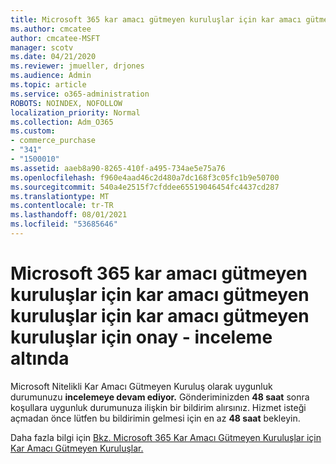 ```yaml
---
title: Microsoft 365 kar amacı gütmeyen kuruluşlar için kar amacı gütmeyen kuruluşlar için kar amacı gütmeyen kuruluşlar için onay - inceleme altında
ms.author: cmcatee
author: cmcatee-MSFT
manager: scotv
ms.date: 04/21/2020
ms.reviewer: jmueller, drjones
ms.audience: Admin
ms.topic: article
ms.service: o365-administration
ROBOTS: NOINDEX, NOFOLLOW
localization_priority: Normal
ms.collection: Adm_O365
ms.custom:
- commerce_purchase
- "341"
- "1500010"
ms.assetid: aaeb8a90-8265-410f-a495-734ae5e75a76
ms.openlocfilehash: f960e4aad46c2d480a7dc168f3c05fc1b9e50700
ms.sourcegitcommit: 540a4e2515f7cfddee65519046454fc4437cd287
ms.translationtype: MT
ms.contentlocale: tr-TR
ms.lasthandoff: 08/01/2021
ms.locfileid: "53685646"
---
```

# <a name="microsoft-365-for-nonprofits---under-review"></a>Microsoft 365 kar amacı gütmeyen kuruluşlar için kar amacı gütmeyen kuruluşlar için kar amacı gütmeyen kuruluşlar için onay - inceleme altında

Microsoft Nitelikli Kar Amacı Gütmeyen Kuruluş olarak uygunluk durumunuzu **incelemeye devam ediyor.** Gönderiminizden **48 saat** sonra koşullara uygunluk durumunuza ilişkin bir bildirim alırsınız. Hizmet isteği açmadan önce lütfen bu bildirimin gelmesi için en az **48 saat** bekleyin. 

Daha fazla bilgi için [Bkz. Microsoft 365 Kar Amacı Gütmeyen Kuruluşlar için Kar Amacı Gütmeyen Kuruluşlar.](https://www.microsoft.com/nonprofits/microsoft-365) 
